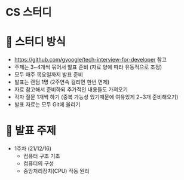 # CS 스터디

# 📌 스터디 방식
- https://github.com/gyoogle/tech-interview-for-developer 참고
- 주제는 3~4개씩 묶어서 발표 준비 (자료 양에 따라 유동적으로 조정)
- 모두 매주 목요일까지 발표 준비
- 발표는 랜덤 1명 (2주연속 걸리면 한번 면제)
- 자료 참고해서 준비하되 추가적인 내용들도 가져오기
- 각자 질문 1개씩 하기 (중복 가능성 있기때문에 여유있게 2~3개 준비해오기)
- 발표 자료는 모두 Git에 올리기

# 📌 발표 주제

- 1주차 (21/12/16)
  - 컴퓨터 구조 기초
  - 컴퓨터의 구성
  - 중앙처리장치(CPU) 작동 원리




